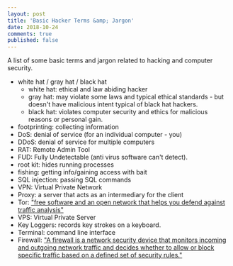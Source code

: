 ```yaml
---
layout: post
title: 'Basic Hacker Terms &amp; Jargon'
date: 2018-10-24
comments: true
published: false
---
```


A list of some basic terms and jargon related to hacking and computer security.

- white hat / gray hat / black hat
  - white hat: ethical and law abiding hacker
  - gray hat: may violate some laws and typical ethical standards - but doesn't have malicious intent typical of black hat hackers.
  - black hat: violates computer security and ethics for malicious reasons or personal gain.
- footprinting: collecting information
- DoS: denial of service (for an individual computer - you)
- DDoS: denial of service for multiple computers
- RAT: Remote Admin Tool
- FUD: Fully Undetectable (anti virus software can't detect).
- root kit: hides running processes
- fishing: getting info/gaining access with bait
- SQL injection: passing SQL commands
- VPN: Virtual Private Network
- Proxy: a server that acts as an intermediary for the client
- Tor: ["free software and an open network that helps you defend against traffic analysis"](https://www.torproject.org/)
- VPS: Virtual Private Server
- Key Loggers: records key strokes on a keyboard.
- Terminal: command line interface
- Firewall: ["A firewall is a network security device that monitors incoming and outgoing network traffic and decides whether to allow or block specific traffic based on a defined set of security rules."](https://www.cisco.com/c/en/us/products/security/firewalls/what-is-a-firewall.html)
